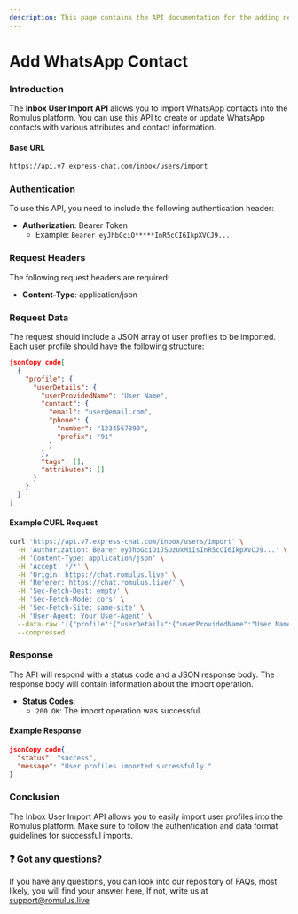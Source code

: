 ```yaml
---
description: This page contains the API documentation for the adding new WhatsApp contacts.
---
```


# Add WhatsApp Contact

### Introduction

The **Inbox User Import API** allows you to import WhatsApp contacts into the Romulus platform. You can use this API to create or update WhatsApp contacts with various attributes and contact information.

#### Base URL

```bash
https://api.v7.express-chat.com/inbox/users/import
```

### Authentication

To use this API, you need to include the following authentication header:

* **Authorization**: Bearer Token
  * Example: `Bearer eyJhbGciO*****InR5cCI6IkpXVCJ9...`

### Request Headers

The following request headers are required:

* **Content-Type**: application/json

### Request Data

The request should include a JSON array of user profiles to be imported. Each user profile should have the following structure:

```json
jsonCopy code[
  {
    "profile": {
      "userDetails": {
        "userProvidedName": "User Name",
        "contact": {
          "email": "user@email.com",
          "phone": {
            "number": "1234567890",
            "prefix": "91"
          }
        },
        "tags": [],
        "attributes": []
      }
    }
  }
]
```

#### Example CURL Request

```bash
curl 'https://api.v7.express-chat.com/inbox/users/import' \
  -H 'Authorization: Bearer eyJhbGciOiJSUzUxMiIsInR5cCI6IkpXVCJ9...' \
  -H 'Content-Type: application/json' \
  -H 'Accept: */*' \
  -H 'Origin: https://chat.romulus.live' \
  -H 'Referer: https://chat.romulus.live/' \
  -H 'Sec-Fetch-Dest: empty' \
  -H 'Sec-Fetch-Mode: cors' \
  -H 'Sec-Fetch-Site: same-site' \
  -H 'User-Agent: Your User-Agent' \
  --data-raw '[{"profile":{"userDetails":{"userProvidedName":"User Name","contact":{"email":"user@email.com","phone":{"number":"1234567890","prefix":"91"}},"tags":[],"attributes":[]}}}]' \
  --compressed
```

### Response

The API will respond with a status code and a JSON response body. The response body will contain information about the import operation.

* **Status Codes**:
  * `200 OK`: The import operation was successful.

#### Example Response

```json
jsonCopy code{
  "status": "success",
  "message": "User profiles imported successfully."
}
```

### Conclusion

The Inbox User Import API allows you to easily import user profiles into the Romulus platform. Make sure to follow the authentication and data format guidelines for successful imports.

### :question: Got any questions?

If you have any questions, you can look into our repository of FAQs, most likely, you will find your answer here, If not, write us at support@romulus.live
